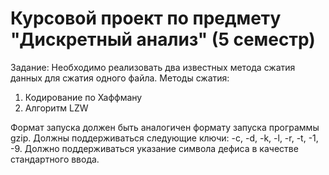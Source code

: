 # Курсовой проект по предмету "Дискретный анализ" (5 семестр)

Задание: Необходимо реализовать два известных метода сжатия данных для сжатия одного файла. Методы сжатия:
1. Кодирование по Хаффману
2. Алгоритм LZW

Формат запуска должен быть аналогичен формату запуска программы gzip. Должны поддерживаться следующие ключи: -c, -d, -k, -l, -r, -t, -1, -9. Должно поддерживаться указание символа дефиса в качестве стандартного ввода.
